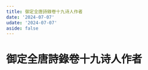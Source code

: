 ```yaml
---
title: 御定全唐詩錄卷十九诗人作者
date: '2024-07-07'
udate: '2024-07-07'
aside: false
---
```

# 御定全唐詩錄卷十九诗人作者

<AuthorPage :authorMap="authorMap" :chapternum="19" />

<script setup>
const chapter = '卷十九';
import authorMap from '/data/qtsl/卷十九/author.json'
</script>
